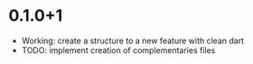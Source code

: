 # 0.1.0+1

- Working: create a structure to a new feature with clean dart
- TODO: implement creation of complementaries files
